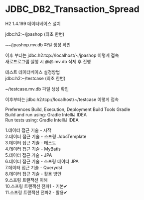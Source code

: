 # JDBC_DB2_Transaction_Spread

H2 1.4.199 데이터베이스 설치

jdbc:h2:~/jpashop (최초 한번)

~~/jpashop.mv.db 파일 생성 확인

이후 부터는 jdbc:h2:tcp://localhost/~/jpashop 이렇게 접속<br>
새로프로그램 실행 시 @@.mv.db 삭제 후 진행<br>

테스트 데이터베이스 설정방법 <br>
jdbc:h2:~/testcase (최초 한번) 

~/testcase.mv.db 파일 생성 확인 

이후부터는 jdbc:h2:tcp://localhost/~/testcase 이렇게 접속 <br>




Preferences Build, Execution, Deployment Build Tools Gradle<br>
Build and run using: Gradle IntelliJ IDEA<br>
Run tests using: Gradle IntelliJ IDEA<br>

1.데이터 접근 기술 - 시작<br>
2.데이터 접근 기술 - 스프링 JdbcTemplate<br>
3.데이터 접근 기술 - 테스트<br>
4.데이터 접근 기술 - MyBatis<br>
5.데이터 접근 기술 - JPA<br>
6.데이터 접근 기술 - 스프링 데이터 JPA<br>
7.데이터 접근 기술 - Querydsl<br>
8.데이터 접근 기술 - 활용 방안<br>
9.스프링 트랜잭션 이해<br>
10.스프링 트랜잭션 전파1 - 기본✔<br>
11.스프링 트랜잭션 전파2 - 활용✔<br>
